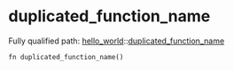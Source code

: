 # duplicated_function_name

Fully qualified path: [hello_world](./hello_world.md)::[duplicated_function_name](./hello_world-duplicated_function_name.md)

<pre><code class="language-rust">fn duplicated_function_name()</code></pre>

